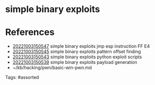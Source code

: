 # simple binary exploits

# References
- [20221003150547](/zet/20221003150547/) simple binary exploits jmp esp instruction FF E4
- [20221003150545](/zet/20221003150545/) simple binary exploits pattern offset finding
- [20221003150543](/zet/20221003150543/) simple binary exploits python exploit scripts
- [20221003150539](/zet/20221003150539/) simple binary exploits payload generation
- ~/kb/hacking/pwn/basic-win-pwn.md

Tags:
    #assorted

